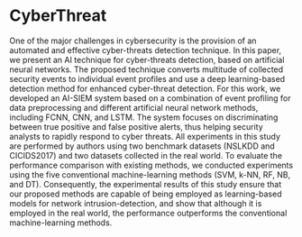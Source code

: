 # CyberThreat
One of the major challenges in cybersecurity is the provision of an automated and effective cyber-threats detection technique. In this paper, we present an AI technique for cyber-threats detection, based on artificial neural networks. The proposed technique converts multitude of collected security events to individual event profiles and use a deep learning-based detection method for enhanced cyber-threat detection. For this work, we developed an AI-SIEM system based on a combination of event profiling for data preprocessing and different artificial neural network methods, including FCNN, CNN, and LSTM. The system focuses on discriminating between true positive and false positive alerts, thus helping security analysts to rapidly respond to cyber threats. All experiments in this study are performed by authors using two benchmark datasets (NSLKDD and CICIDS2017) and two datasets collected in the real world. To evaluate the performance comparison with existing methods, we conducted experiments using the five conventional machine-learning methods (SVM, k-NN, RF, NB, and DT). Consequently, the experimental results of this study ensure that our proposed methods are capable of being employed as learning-based models for network intrusion-detection, and show that although it is employed in the real world, the performance outperforms the conventional machine-learning methods.
